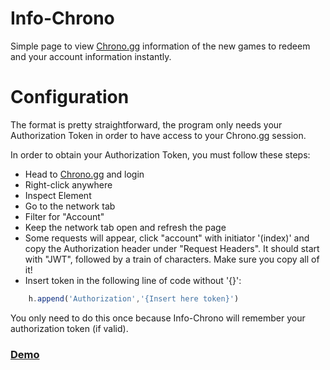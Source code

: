 # Info-Chrono
 Simple page to view [Chrono.gg](https://www.chrono.gg/) information of the new games to redeem and your account information instantly.
# Configuration

The format is pretty straightforward, the program only needs your Authorization Token in order to have access to your Chrono.gg session.



In order to obtain your Authorization Token, you must follow these steps:

* Head to [Chrono.gg](https://www.chrono.gg/) and login
* Right-click anywhere
* Inspect Element
* Go to the network tab
* Filter for "Account"
* Keep the network tab open and refresh the page
* Some requests will appear, click "account" with initiator '(index)' and copy the Authorization header under "Request Headers". It should start with "JWT", followed by a train of characters. Make sure you copy all of it!
* Insert token in the following line of code without '{}':

```javascript
    h.append('Authorization','{Insert here token}')
```

You only need to do this once because Info-Chrono will remember your authorization token (if valid).

### [Demo](https://infochrono.netlify.com/)
